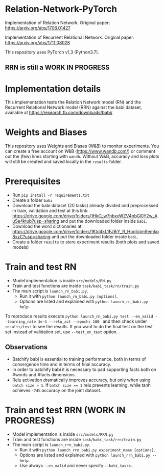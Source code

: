 # Relation-Network-PyTorch
Implementation of Relation Network. Original paper: https://arxiv.org/abs/1706.01427

Implementation of Recurrent Relational Network. Original paper: https://arxiv.org/abs/1711.08028

This repository uses PyTorch v1.3 (Python3.7).

## RRN is still a WORK IN PROGRESS

# Implementation details
This implementation tests the Relation Network model (RN) and the Recurrent Relational Network model (RRN) against the babi dataset, available at https://research.fb.com/downloads/babi/

# Weights and Biases 
This repository uses Weights and Biases (W&B) to monitor experiments. You can create a free account on W&B (https://www.wandb.com/) or comment out the (few) lines starting with `wandb`. Without W&B, accuracy and loss plots will still be created and saved locally in the `results` folder.

# Prerequisites
* Run `pip install -r requirements.txt`
* Create a folder `babi`
* Download the babi dataset (20 tasks) already divided and preprocessed in train, validation and test at this link: https://drive.google.com/drive/folders/1HkO_w7hbxxWZV4nbGl0Y2w_AuSa4ktub?usp=sharing and put the downloaded folder inside `babi`.
* Download the word dictionaries at: https://drive.google.com/drive/folders/1Ktd4kL1FJBiY_R_HoqlicjmRemkq8xzC?usp=sharing and put the downloaded folder inside `babi`.
* Create a folder `results` to store experiment results (both plots and saved models)

# Train and test RN
* Model implementation is inside `src/models/RN.py`
* Train and test functions are inside `task/babi_task/rn/train.py`
* The main script is `launch_rn_babi.py`.
  * Run it with `python launch_rn_babi.py [options]`.
  * Options are listed and explained with `python launch_rn_babi.py --help`.

To reproduce results execute `python launch_rn_babi.py test --en_valid --learning_rate 1e-4 --relu_act --epochs 100 ` and then check under `results/test` to see the results. If you want to do the final test on the test set instead of validation set, use `--test_on_test` option.

## Observations
* Batchify babi is essential to training performance, both in terms of convergence time and in terms of final accuracy.
* In order to batchify babi it is necessary to pad supporting facts both on #words and #facts dimensions.
* Relu activation dramatically improves accuracy, but only when using `batch size > 1`. If `batch size == 1` relu prevents learning, while tanh achieves `~74%` accuracy on the joint dataset.

# Train and test RRN (WORK IN PROGRESS)
* Model implementation is inside `src/models/RRN.py`
* Train and test functions are inside `task/babi_task/rrn/train.py`
* The main script is `launch_rrn_babi.py`.
  * Run it with `python launch_rrn_babi.py experiment_name [options]`.
  * Options are listed and explained with `python launch_rrn_babi.py --help`.
  * Use always `--en_valid` and never specify `--babi_tasks`.

